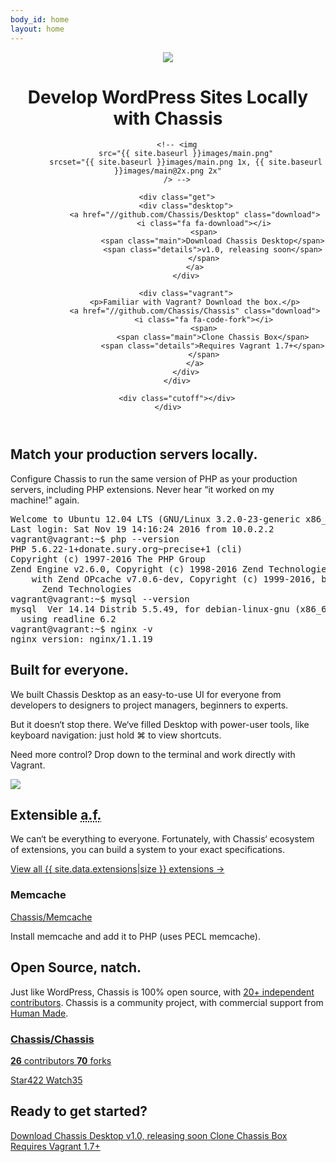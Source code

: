 ```yaml
---
body_id: home
layout: home
---
```

<header>
	<div class="wrap">
		<div class="title">
			<img
				src="{{ site.baseurl }}images/logo-128.png"
				srcset="{{ site.baseurl }}images/logo-128.png 1x, {{ site.baseurl }}images/logo-256.png 2x"
			/>
			<h1>Develop WordPress Sites Locally with
				<strong>Chassis</strong></h1>
		</div>

		<!-- <img
			src="{{ site.baseurl }}images/main.png"
			srcset="{{ site.baseurl }}images/main.png 1x, {{ site.baseurl }}images/main@2x.png 2x"
		/> -->

		<div class="get">
			<div class="desktop">
				<a href="//github.com/Chassis/Desktop" class="download">
					<i class="fa fa-download"></i>
					<span>
						<span class="main">Download Chassis Desktop</span>
						<span class="details">v1.0, releasing soon</span>
					</span>
				</a>
			</div>

			<div class="vagrant">
				<p>Familiar with Vagrant? Download the box.</p>
				<a href="//github.com/Chassis/Chassis" class="download">
					<i class="fa fa-code-fork"></i>
					<span>
						<span class="main">Clone Chassis Box</span>
						<span class="details">Requires Vagrant 1.7+</span>
					</span>
				</a>
			</div>
		</div>

		<div class="cutoff"></div>
	</div>
</header>

<section class="wrap block">
	<div>
		<h2>Match your production servers&nbsp;locally.</h2>
		<p>Configure Chassis to run the same version of PHP as your production servers, including PHP extensions. Never hear &ldquo;it worked on my machine!&rdquo;&nbsp;again.</p>
	</div>
	<pre class="terminal">
Welcome to Ubuntu 12.04 LTS (GNU/Linux 3.2.0-23-generic x86_64)
Last login: Sat Nov 19 14:16:24 2016 from 10.0.2.2
vagrant@vagrant:~$ php --version
PHP 5.6.22-1+donate.sury.org~precise+1 (cli)
Copyright (c) 1997-2016 The PHP Group
Zend Engine v2.6.0, Copyright (c) 1998-2016 Zend Technologies
    with Zend OPcache v7.0.6-dev, Copyright (c) 1999-2016, by
      Zend Technologies
vagrant@vagrant:~$ mysql --version
mysql  Ver 14.14 Distrib 5.5.49, for debian-linux-gnu (x86_64)
  using readline 6.2
vagrant@vagrant:~$ nginx -v
nginx version: nginx/1.1.19</pre>
</section>

<section class="wrap block reverse">
	<div>
		<h2>Built for everyone.</h2>
		<p>We built Chassis Desktop as an easy-to-use UI for everyone from developers to designers to project managers, beginners to experts.</p>
		<p>But it doesn&lsquo;t stop there. We&lsquo;ve filled Desktop with power-user tools, like keyboard navigation: just hold &#x2318; to view shortcuts.</p>
		<p>Need more control? Drop down to the terminal and work directly with Vagrant.</p>
	</div>
	<div>
		<img
			class="mac-screenshot"
			src="{{ site.baseurl }}images/keyboard.png"
			srcset="{{ site.baseurl }}images/keyboard.png 1x, {{ site.baseurl }}images/keyboard@2x.png 2x"
		/>
	</div>
</section>

<section class="wrap block">
	<div>
		<h2>Extensible <abbr title="as Frasier">a.f.</abbr></h2>
		<p>We can&lsquo;t be everything to everyone. Fortunately, with Chassis&lsquo; ecosystem of extensions, you can build a system to your exact specifications.</p>
		<a class="button" href="{{ site.baseurl }}extensions/">
			<i class="fa fa-puzzle-piece"></i>
			View all {{ site.data.extensions|size }} extensions
			&rarr;
		</a>
	</div>
	<div class="extension card">
		<h3>Memcache</h3>
		<p>
			<i class="fa fa-github"></i>
			<a href="https://github.com/Chassis/Memcache">
				Chassis/Memcache
			</a>
		</p>
		<p class="content">
			Install memcache and add it to PHP (uses PECL memcache).
		</p>
		<!--
		<a href="chassis://install-extension/Chassis/Memcache" class="button">
			<i class="fa fa-download"></i>
			Install with Chassis Desktop
		</a>
		-->
	</div>
</section>

<section class="wrap block reverse">
	<div>
		<h2>Open Source, natch.</h2>
		<p>Just like WordPress, Chassis is 100% open source, with <a href="https://github.com/Chassis/Chassis/graphs/contributors">20+ independent contributors</a>. Chassis is a community project, with commercial support from <a href="https://hmn.md/">Human Made</a>.</p>
	</div>
	<div class="github-card">
		<a class="header" href="https://github.com/Chassis/Chassis">
			<h3>Chassis/Chassis</h3>
			<i class="fa fa-github"></i>
		</a>
		<p class="contributors">
			<a href="https://github.com/Chassis/Chassis/graphs/contributors">
				<i class="fa fa-users"></i>
				<strong id="gh-contributors">26</strong> contributors
			</a>
			<a href="https://github.com/Chassis/Chassis/graphs/network">
				<i class="fa fa-code-fork"></i>
				<strong id="gh-forks">70</strong> forks
			</a>
		</p>
		<a class="star ghbtn" href="https://github.com/Chassis/Chassis/stargazers">
			<span><i class="fa fa-star"></i> Star</span><span id="gh-stars">422</span>
		</a>
		<a class="watch ghbtn" href="https://github.com/Chassis/Chassis/watchers">
			<span><i class="fa fa-eye"></i> Watch</span><span id="gh-watchers">35</span>
		</a>
	</div>
</section>

<section class="start">
	<div class="wrap">
		<h2>Ready to get started?</h2>
		<div class="button-wrap">
			<a href="//github.com/Chassis/Desktop" class="download">
				<i class="fa fa-download"></i>
				<span>
					<span class="main">Download Chassis Desktop</span>
					<span class="details">v1.0, releasing soon</span>
				</span>
			</a>
			<a href="//github.com/Chassis/Chassis" class="download">
				<i class="fa fa-code-fork"></i>
				<span>
					<span class="main">Clone Chassis Box</span>
					<span class="details">Requires Vagrant 1.7+</span>
				</span>
			</a>
		</div>
	</div>
</section>

<script>
	function ghJsonpCallback( response ) {
		var data = response.data;
		document.getElementById('gh-forks').textContent = data.forks_count;
		document.getElementById('gh-stars').textContent = data.stargazers_count;
		document.getElementById('gh-watchers').textContent = data.subscribers_count;
		console.log( data );
		return null;
	}

	document.addEventListener( 'DOMContentLoaded', function () {
		var scriptEl = document.createElement( 'script' );
		scriptEl.src = 'https://api.github.com/repos/Chassis/Chassis?callback=ghJsonpCallback';
		document.body.appendChild( scriptEl );
	});
</script>
